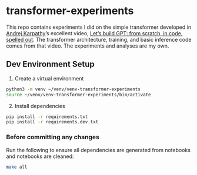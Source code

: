 # transformer-experiments

<!-- WARNING: THIS FILE WAS AUTOGENERATED! DO NOT EDIT! -->

This repo contains experiments I did on the simple transformer developed
in [Andrej Karpathy](https://karpathy.ai/)’s excellent video, [Let’s
build GPT: from scratch, in code, spelled
out](https://www.youtube.com/watch?v=kCc8FmEb1nY). The transformer
architecture, training, and basic inference code comes from that video.
The experiments and analyses are my own.

## Dev Environment Setup

1.  Create a virtual environment

``` bash
python3 -m venv ~/venv/venv-transformer-experiments
source ~/venv/venv-transformer-experiments/bin/activate
```

2.  Install dependencies

``` bash
pip install -r requirements.txt
pip install -r requirements.dev.txt
```

### Before committing any changes

Run the following to ensure all dependencies are generated from
notebooks and notebooks are cleaned:

``` bash
make all
```
